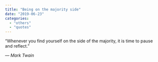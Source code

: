 ```yaml
---
title: "Being on the majority side"
date: "2019-06-23"
categories: 
  - "others"
  - "quotes"
---
```


“Whenever you find yourself on the side of the majority, it is time to pause and reflect.”

_― Mark Twain_
